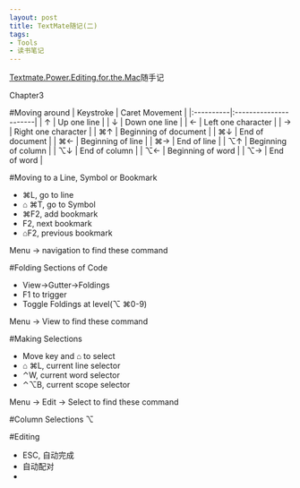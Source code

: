 ```yaml
---
layout: post
title: TextMate随记(二)
tags:
- Tools
- 读书笔记
---
```


[Textmate.Power.Editing.for.the.Mac](http://goo.gl/q8GMJ)随手记

Chapter3

#Moving around
| Keystroke | Caret Movement        |
|:----------|:----------------------|
| ↑         | Up one line           |
| ↓         | Down one line         |
| ←         | Left one character    |
| →         | Right one character   |
| ⌘↑        | Beginning of document |
| ⌘↓        | End of document       |
| ⌘←        | Beginning of line     |
| ⌘→        | End of line           |
| ⌥↑        | Beginning of column   |
| ⌥↓        | End of column         |
| ⌥←        | Beginning of word     |
| ⌥→        | End of word           |

#Moving to a Line, Symbol or Bookmark
-  ⌘L, go to line
- ⌂ ⌘T, go to Symbol
-  ⌘F2, add bookmark
- F2, next bookmark
- ⌂F2, previous bookmark

Menu -> navigation to find these command

#Folding Sections of Code
- View->Gutter->Foldings
- F1 to trigger
- Toggle Foldings at level(⌥ ⌘0-9)

Menu -> View to find these command

#Making Selections
- Move key and ⌂ to select
- ⌂ ⌘L, current line selector
- ⌃W, current word selector
- ⌃⌥B, current scope selector

Menu -> Edit -> Select to find these command

#Column Selections
⌥

#Editing
- ESC, 自动完成 
- 自动配对
-
